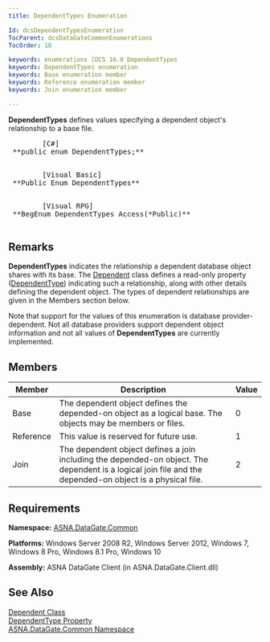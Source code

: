 ```yaml
---
title: DependentTypes Enumeration

Id: dcsDependentTypesEnumeration
TocParent: dcsDataGateCommonEnumerations
TocOrder: 10

keywords: enumerations [DCS 16.0 DependentTypes
keywords: DependentTypes enumeration
keywords: Base enumeration member
keywords: Reference enumeration member
keywords: Join enumeration member

---
```


<span> **DependentTypes** </span> defines values specifying a dependent object's relationship to a base file. 
<pre class="prettyprint">
        <span class="lang">[C#]</span>
 **public enum DependentTypes;** 
      </pre>
<pre class="prettyprint">
        <span class="lang">[Visual Basic] </span>
 **Public Enum DependentTypes** 
      </pre>
<pre class="prettyprint">
        <span class="lang">[Visual RPG]</span>
 **BegEnum DependentTypes Access(*Public)** 
      </pre>

## Remarks

**DependentTypes** indicates the relationship a dependent database object shares with its base. The [Dependent](dependent-class.html) class defines a read-only property ([DependentType](dependent-class-dependent-type-property.html)) indicating such a relationship, along with other details defining the dependent object. The types of dependent relationships are given in the Members section below.

Note that support for the values of this enumeration is database provider-dependent. Not all database providers support dependent object information and not all values of **DependentTypes** are currently implemented.
## Members



| Member | Description | Value |
| ---- | ---- | ---- |
| Base | The dependent object defines the depended-on object as a logical base. The objects may be members or files. | 0 |
| Reference | This value is reserved for future use. | 1 |
| Join | The dependent object defines a join including the depended-on object. The dependent is a logical join file and the depended-on object is a physical file. | 2 |



## Requirements

**Namespace:** [ASNA.DataGate.Common](datagate-common-namespace.html) 

**Platforms:** Windows Server 2008 R2, Windows Server 2012, Windows 7, Windows 8 Pro, Windows 8.1 Pro, Windows 10

**Assembly:** ASNA DataGate Client (in ASNA.DataGate.Client.dll)
## See Also


[Dependent Class](dependent-class.html)
      <br />
[DependentType Property](dependent-class-dependent-type-property.html) <br />
[ASNA.DataGate.Common Namespace](datagate-common-namespace.html)

